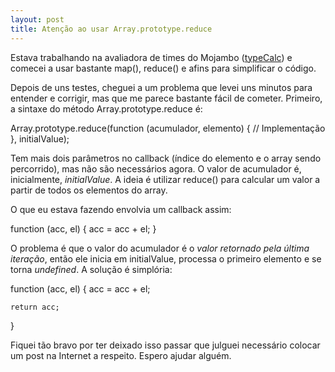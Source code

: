 ```yaml
---
layout: post
title: Atenção ao usar Array.prototype.reduce
---
```


Estava trabalhando na avaliadora de times do Mojambo ([typeCalc](http://github.com/mojambo/typecalc)) e comecei a usar bastante map(), reduce() e afins para simplificar o código.

Depois de uns testes, cheguei a um problema que levei uns minutos para entender e corrigir, mas que me parece bastante fácil de cometer. Primeiro, a sintaxe do método Array.prototype.reduce é:

Array.prototype.reduce(function (acumulador, elemento) {
	// Implementação
}, initialValue);

Tem mais dois parâmetros no callback (índice do elemento e o array sendo percorrido), mas não são necessários agora. O valor de acumulador é, inicialmente, _initialValue_. A ideia é utilizar reduce() para calcular um valor a partir de todos os elementos do array.

O que eu estava fazendo envolvia um callback assim:

function (acc, el) {
	acc = acc + el;
}

O problema é que o valor do acumulador é o *valor retornado pela última iteração*, então ele inicia em initialValue, processa o primeiro elemento e se torna _undefined_. A solução é simplória:

function (acc, el) {
	acc = acc + el;
	
	return acc;
}

Fiquei tão bravo por ter deixado isso passar que julguei necessário colocar um post na Internet a respeito. Espero ajudar alguém.